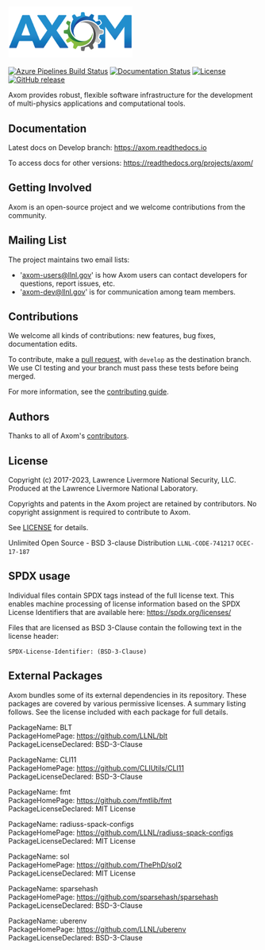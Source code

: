 [comment]: # (#################################################################)
[comment]: # (Copyright 2017-2023, Lawrence Livermore National Security, LLC)
[comment]: # (and Axom Project Developers. See the top-level LICENSE file)
[comment]: # (for details.)
[comment]: #
[comment]: # (# SPDX-License-Identifier: BSD-3-Clause)
[comment]: # (#################################################################)


# <img src="/share/axom/logo/axom_logo_transparent.png?raw=true" width="250" valign="middle" alt="Axom"/>

[![Azure Pipelines Build Status](https://dev.azure.com/axom/axom/_apis/build/status/LLNL.axom?branchName=develop)](https://dev.azure.com/axom/axom/_build/latest?definitionId=1&branchName=develop)
[![Documentation Status](https://readthedocs.org/projects/axom/badge/?version=develop)](https://axom.readthedocs.io/en/develop/?badge=develop)
[![License](https://img.shields.io/badge/License-BSD%203--Clause-blue.svg)](https://github.com/LLNL/axom/blob/develop/LICENSE)
[![GitHub release](https://img.shields.io/github/release/LLNL/axom.svg)](https://github.com/LLNL/axom/releases/latest)

Axom provides robust, flexible software infrastructure for the development of multi-physics applications and computational tools.

Documentation
-------------

Latest docs on Develop branch: https://axom.readthedocs.io

To access docs for other versions: https://readthedocs.org/projects/axom/

Getting Involved
----------------

Axom is an open-source project and we welcome contributions from the community.

Mailing List
------------

The project maintains two email lists: 

  * 'axom-users@llnl.gov' is how Axom users can contact developers for questions, report issues, etc.
  * 'axom-dev@llnl.gov' is for communication among team members.

Contributions
-------------

We welcome all kinds of contributions: new features, bug fixes, documentation edits.

To contribute, make a [pull request](https://github.com/llnl/axom/compare), with `develop`
as the destination branch. We use CI testing and your branch must pass these tests before
being merged.

For more information, see the [contributing guide](https://github.com/llnl/axom/blob/develop/CONTRIBUTING.md).

Authors
-------

Thanks to all of Axom's
[contributors](https://github.com/llnl/axom/graphs/contributors).

License
-------

Copyright (c) 2017-2023, Lawrence Livermore National Security, LLC. 
Produced at the Lawrence Livermore National Laboratory.

Copyrights and patents in the Axom project are retained by contributors.
No copyright assignment is required to contribute to Axom.

See [LICENSE](./LICENSE) for details.

Unlimited Open Source - BSD 3-clause Distribution
`LLNL-CODE-741217` `OCEC-17-187`

SPDX usage
------------

Individual files contain SPDX tags instead of the full license text.
This enables machine processing of license information based on the SPDX
License Identifiers that are available here: https://spdx.org/licenses/

Files that are licensed as BSD 3-Clause contain the following
text in the license header:

    SPDX-License-Identifier: (BSD-3-Clause)

External Packages
-----------------

Axom bundles some of its external dependencies in its repository.  These
packages are covered by various permissive licenses.  A summary listing
follows.  See the license included with each package for full details.


[//]: # (Note: The spaces at the end of each line below add line breaks)

PackageName: BLT  
PackageHomePage: https://github.com/LLNL/blt  
PackageLicenseDeclared: BSD-3-Clause  

PackageName: CLI11  
PackageHomePage: https://github.com/CLIUtils/CLI11  
PackageLicenseDeclared: BSD-3-Clause  

PackageName: fmt  
PackageHomePage: https://github.com/fmtlib/fmt  
PackageLicenseDeclared: MIT License  

PackageName: radiuss-spack-configs  
PackageHomePage: https://github.com/LLNL/radiuss-spack-configs  
PackageLicenseDeclared: MIT License  

PackageName: sol  
PackageHomePage: https://github.com/ThePhD/sol2  
PackageLicenseDeclared: MIT License  

PackageName: sparsehash  
PackageHomePage: https://github.com/sparsehash/sparsehash  
PackageLicenseDeclared: BSD-3-Clause  

PackageName: uberenv  
PackageHomePage: https://github.com/LLNL/uberenv  
PackageLicenseDeclared: BSD-3-Clause  


